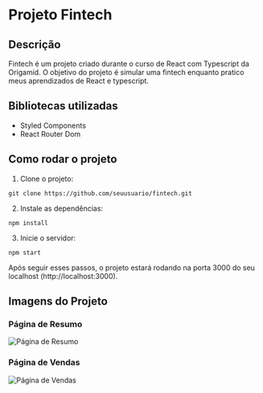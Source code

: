 # Projeto Fintech

## Descrição
Fintech é um projeto criado durante o curso de React com Typescript da Origamid. O objetivo do projeto é simular uma fintech enquanto pratico meus aprendizados de React e typescript.

## Bibliotecas utilizadas
- Styled Components
- React Router Dom

## Como rodar o projeto

1. Clone o projeto:
```
git clone https://github.com/seuusuario/fintech.git
```

2. Instale as dependências:
```
npm install
```

3. Inicie o servidor:
```
npm start
```

Após seguir esses passos, o projeto estará rodando na porta 3000 do seu localhost (http://localhost:3000).

## Imagens do Projeto

### Página de Resumo
![Página de Resumo](url-da-imagem)

### Página de Vendas
![Página de Vendas](url-da-imagem)

